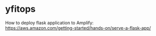 # yfitops

How to deploy flask application to Amplify: https://aws.amazon.com/getting-started/hands-on/serve-a-flask-app/
